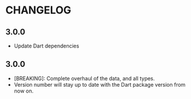 # CHANGELOG

## 3.0.0

- Update Dart dependencies

## 3.0.0

- [BREAKING]: Complete overhaul of the data, and all types.
- Version number will stay up to date with the Dart package version from now on.
